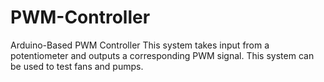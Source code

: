 # PWM-Controller
Arduino-Based PWM Controller
This system takes input from a potentiometer and outputs a corresponding PWM signal. This system can be used to test fans and pumps.

